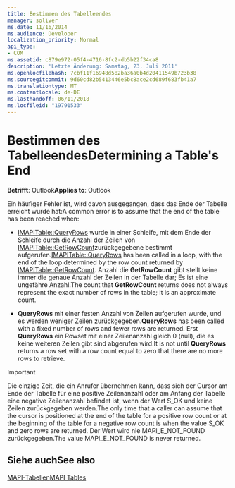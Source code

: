 ```yaml
---
title: Bestimmen des Tabelleendes
manager: soliver
ms.date: 11/16/2014
ms.audience: Developer
localization_priority: Normal
api_type:
- COM
ms.assetid: c879e972-05f4-4716-8fc2-db5b22f34ca8
description: 'Letzte Änderung: Samstag, 23. Juli 2011'
ms.openlocfilehash: 7cbf11f16948d582ba36a0b4d20411549b723b38
ms.sourcegitcommit: 9d60cd82b5413446e5bc8ace2cd689f683fb41a7
ms.translationtype: MT
ms.contentlocale: de-DE
ms.lasthandoff: 06/11/2018
ms.locfileid: "19791533"
---
```

# <a name="determining-a-tables-end"></a><span data-ttu-id="d54a5-103">Bestimmen des Tabelleendes</span><span class="sxs-lookup"><span data-stu-id="d54a5-103">Determining a Table's End</span></span>

  
  
<span data-ttu-id="d54a5-104">**Betrifft**: Outlook</span><span class="sxs-lookup"><span data-stu-id="d54a5-104">**Applies to**: Outlook</span></span> 
  
 <span data-ttu-id="d54a5-105">Ein häufiger Fehler ist, wird davon ausgegangen, dass das Ende der Tabelle erreicht wurde hat:</span><span class="sxs-lookup"><span data-stu-id="d54a5-105">A common error is to assume that the end of the table has been reached when:</span></span> 
  
- <span data-ttu-id="d54a5-106">[IMAPITable::QueryRows](imapitable-queryrows.md) wurde in einer Schleife, mit dem Ende der Schleife durch die Anzahl der Zeilen von [IMAPITable::GetRowCount](imapitable-getrowcount.md)zurückgegebene bestimmt aufgerufen.</span><span class="sxs-lookup"><span data-stu-id="d54a5-106">[IMAPITable::QueryRows](imapitable-queryrows.md) has been called in a loop, with the end of the loop determined by the row count returned by [IMAPITable::GetRowCount](imapitable-getrowcount.md).</span></span> <span data-ttu-id="d54a5-107">Anzahl die **GetRowCount** gibt stellt keine immer die genaue Anzahl der Zeilen in der Tabelle dar; Es ist eine ungefähre Anzahl.</span><span class="sxs-lookup"><span data-stu-id="d54a5-107">The count that **GetRowCount** returns does not always represent the exact number of rows in the table; it is an approximate count.</span></span> 
    
- <span data-ttu-id="d54a5-108">**QueryRows** mit einer festen Anzahl von Zeilen aufgerufen wurde, und es werden weniger Zeilen zurückgegeben.</span><span class="sxs-lookup"><span data-stu-id="d54a5-108">**QueryRows** has been called with a fixed number of rows and fewer rows are returned.</span></span> <span data-ttu-id="d54a5-109">Erst **QueryRows** ein Rowset mit einer Zeilenanzahl gleich 0 (null), die es keine weiteren Zeilen gibt sind abgerufen wird.</span><span class="sxs-lookup"><span data-stu-id="d54a5-109">It is not until **QueryRows** returns a row set with a row count equal to zero that there are no more rows to retrieve.</span></span> 
    
> [!IMPORTANT]
> <span data-ttu-id="d54a5-110">Die einzige Zeit, die ein Anrufer übernehmen kann, dass sich der Cursor am Ende der Tabelle für eine positive Zeilenanzahl oder am Anfang der Tabelle eine negative Zeilenanzahl befindet ist, wenn der Wert S_OK und keine Zeilen zurückgegeben werden.</span><span class="sxs-lookup"><span data-stu-id="d54a5-110">The only time that a caller can assume that the cursor is positioned at the end of the table for a positive row count or at the beginning of the table for a negative row count is when the value S_OK and zero rows are returned.</span></span> <span data-ttu-id="d54a5-111">Der Wert wird nie MAPI_E_NOT_FOUND zurückgegeben.</span><span class="sxs-lookup"><span data-stu-id="d54a5-111">The value MAPI_E_NOT_FOUND is never returned.</span></span> 
  
## <a name="see-also"></a><span data-ttu-id="d54a5-112">Siehe auch</span><span class="sxs-lookup"><span data-stu-id="d54a5-112">See also</span></span>



[<span data-ttu-id="d54a5-113">MAPI-Tabellen</span><span class="sxs-lookup"><span data-stu-id="d54a5-113">MAPI Tables</span></span>](mapi-tables.md)

